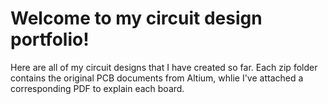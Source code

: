 # Welcome to my circuit design portfolio!

Here are all of my circuit designs that I have created so far. Each zip folder contains the original PCB documents from Altium, whlie I've attached a corresponding PDF to explain each board.
